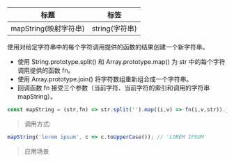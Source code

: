 |  标题   | 标签  |
|  ----  | ----  |
| mapString(映射字符串) | string(字符串) |

使用对给定字符串中的每个字符调用提供的函数的结果创建一个新字符串。

* 使用 String.prototype.split() 和 Array.prototype.map() 为 str 中的每个字符调用提供的函数 fn。
* 使用 Array.prototype.join() 将字符数组重新组合成一个字符串。
* 回调函数 fn 接受三个参数（当前字符、当前字符的索引和调用的字符串 mapString）。

```js
const mapString = (str,fn) => str.split('').map((i,v) => fn(i,v,str)).join(''); 
```

> 调用方式:

```js
mapString('lorem ipsum', c => c.toUpperCase()); // 'LOREM IPSUM'
```

> 应用场景
